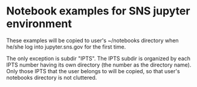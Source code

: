 # Notebook examples for SNS jupyter environment

These examples will be copied to user's ~/notebooks directory
when he/she log into jupyter.sns.gov for the first time.

The only exception is subdir "IPTS".
The IPTS subdir is organized by each IPTS number having
its own directory (the number as the directory name).
Only those IPTS that the user belongs to will be copied,
so that user's notebooks directory is not cluttered.
